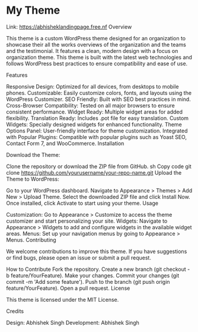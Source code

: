 # My Theme
Link: https://abhisheklandingpage.free.nf
Overview

This theme is a custom WordPress theme designed for an organization to showcase their all the works overviews of the organization and the teams and the testimonial. It features a clean, modern design with a focus on organization theme. This theme is built with the latest web technologies and follows WordPress best practices to ensure compatibility and ease of use.

Features

Responsive Design: Optimized for all devices, from desktops to mobile phones.
Customizable: Easily customize colors, fonts, and layouts using the WordPress Customizer.
SEO Friendly: Built with SEO best practices in mind.
Cross-Browser Compatibility: Tested on all major browsers to ensure consistent performance.
Widget Ready: Multiple widget areas for added flexibility.
Translation Ready: Includes .pot file for easy translation.
Custom Widgets: Specially designed widgets for enhanced functionality.
Theme Options Panel: User-friendly interface for theme customization.
Integrated with Popular Plugins: Compatible with popular plugins such as Yoast SEO, Contact Form 7, and WooCommerce.
Installation

Download the Theme:

Clone the repository or download the ZIP file from GitHub.
sh
Copy code
git clone https://github.com/yourusername/your-repo-name.git
Upload the Theme to WordPress:

Go to your WordPress dashboard.
Navigate to Appearance > Themes > Add New > Upload Theme.
Select the downloaded ZIP file and click Install Now.
Once installed, click Activate to start using your theme.
Usage

Customization:
Go to Appearance > Customize to access the theme customizer and start personalizing your site.
Widgets:
Navigate to Appearance > Widgets to add and configure widgets in the available widget areas.
Menus:
Set up your navigation menus by going to Appearance > Menus.
Contributing

We welcome contributions to improve this theme. If you have suggestions or find bugs, please open an issue or submit a pull request.

How to Contribute
Fork the repository.
Create a new branch (git checkout -b feature/YourFeature).
Make your changes.
Commit your changes (git commit -m 'Add some feature').
Push to the branch (git push origin feature/YourFeature).
Open a pull request.
License

This theme is licensed under the MIT License.

Credits

Design: Abhishek Singh
Development: Abhishek Singh

